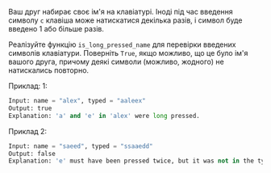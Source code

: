 Ваш друг набирає своє ім'я на клавіатурі. Іноді під час введення символу `c` клавіша може натискатися декілька разів, і символ буде введено 1 або більше разів.

Реалізуйте функцію `is_long_pressed_name` для перевірки введених символів клавіатури. Поверніть `True`, якщо можливо, що це було ім'я вашого друга, причому деякі символи (можливо, жодного) не натискались повторно.


Приклад: 1:
```python
Input: name = "alex", typed = "aaleex"
Output: true
Explanation: 'a' and 'e' in 'alex' were long pressed.
```

Приклад 2:
```python
Input: name = "saeed", typed = "ssaaedd"
Output: false
Explanation: 'e' must have been pressed twice, but it was not in the typed output.
```
